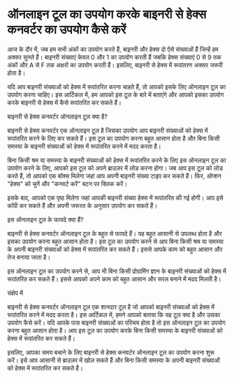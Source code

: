 ऑनलाइन टूल का उपयोग करके बाइनरी से हेक्स कनवर्टर का उपयोग कैसे करें
===================================================================

आज के दौर में, जब हम सभी अंकों का उपयोग करते हैं, बाइनरी और हेक्स दो ऐसे संख्याओं हैं जिन्हें हम अक्सर सुनते हैं। बाइनरी संख्याएं केवल 0 और 1 का उपयोग करती हैं जबकि हेक्स संख्याएं 0 से 9 तक अंकों और A से F तक अक्षरों का उपयोग करती हैं। इसलिए, बाइनरी से हेक्स में रूपांतरण अक्सर जरूरी होता है।

यदि आप बाइनरी संख्याओं को हेक्स में रूपांतरित करना चाहते हैं, तो आपको इसके लिए ऑनलाइन टूल का उपयोग करना चाहिए। इस आर्टिकल में, हम आपको इस टूल के बारे में बताएंगे और आपको इसका उपयोग करके बाइनरी से हेक्स में कैसे रूपांतरित कर सकते हैं।

बाइनरी से हेक्स कनवर्टर ऑनलाइन टूल क्या है?

बाइनरी से हेक्स कनवर्टर एक ऑनलाइन टूल है जिसका उपयोग आप बाइनरी संख्याओं को हेक्स में रूपांतरित करने के लिए कर सकते हैं। इस टूल का उपयोग करना बहुत आसान होता है और बिना किसी समस्या के बाइनरी संख्याओं को हेक्स में रूपांतरित करने में मदद करता है।

बिना किसी श्रम या समस्या के बाइनरी संख्याओं को हेक्स में रूपांतरित करने के लिए इस ऑनलाइन टूल का उपयोग करने के लिए, आपको इस टूल को अपने ब्राउज़र में लोड करना होगा। जब आप इस टूल को लोड करते हैं, तो आपको एक बॉक्स मिलेगा जहां आप अपनी बाइनरी संख्या टाइप कर सकते हैं। फिर, ऑप्शन "हेक्स" को चुनें और "कनवर्ट करें" बटन पर क्लिक करें।

इसके बाद, आपको एक पृष्ठ मिलेगा जहां आपकी बाइनरी संख्या हेक्स में रूपांतरित की गई होगी। आप इसे कॉपी कर सकते हैं और अपनी जरूरत के अनुसार उपयोग कर सकते हैं।

इस ऑनलाइन टूल के फायदे क्या हैं?

बाइनरी से हेक्स कनवर्टर ऑनलाइन टूल के बहुत से फायदे हैं। यह बहुत आसानी से उपलब्ध होता है और इसका उपयोग करना बहुत आसान होता है। इस टूल का उपयोग करने से आप बिना किसी श्रम या समस्या के अपनी बाइनरी संख्याओं को हेक्स में रूपांतरित कर सकते हैं। इससे आपके काम को बहुत आसान और तेज बनाया जाता है।

इस ऑनलाइन टूल का उपयोग करने से, आप भी बिना किसी प्रोग्रामिंग ज्ञान के बाइनरी संख्याओं को हेक्स में रूपांतरित कर सकते हैं। इससे आपको अपने काम को बहुत आसान और सरल बनाने में मदद मिलती है।

संक्षेप में

बाइनरी से हेक्स कनवर्टर ऑनलाइन टूल एक शानदार टूल है जो आपको बाइनरी संख्याओं को हेक्स में रूपांतरित करने में मदद करता है। इस आर्टिकल में, हमने आपको बताया कि यह टूल क्या है और उसका उपयोग कैसे करें। यदि आपके पास बाइनरी संख्याओं का परिचय होता है तो इस ऑनलाइन टूल का उपयोग करना बहुत आसान होता है। आप इस टूल का उपयोग करके बिना किसी समस्या के बाइनरी संख्याओं को हेक्स में रूपांतरित कर सकते हैं।

इसलिए, आपका समय बचाने के लिए बाइनरी से हेक्स कनवर्टर ऑनलाइन टूल का उपयोग करना शुरू करें। इसे आप आसानी से ब्राउज़र में खोल सकते हैं और बिना किसी समस्या के अपनी बाइनरी संख्याओं को हेक्स में रूपांतरित कर सकते हैं।